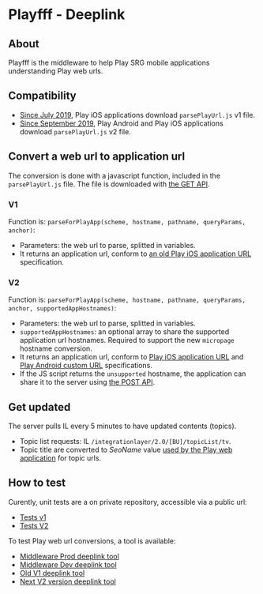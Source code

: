 Playfff - Deeplink
=============

## About

Playfff is the middleware to help Play SRG mobile applications understanding Play web urls.

## Compatibility

* [Since July 2019](https://github.com/SRGSSR/playsrg-playfff/releases/tag/13), Play iOS applications download `parsePlayUrl.js` v1 file.
* [Since September 2019](https://github.com/SRGSSR/playsrg-playfff/releases/tag/17), Play Android and Play iOS applications download `parsePlayUrl.js` v2 file.

## Convert a web url to application url

The conversion is done with a javascript function, included in the `parsePlayUrl.js` file. The file is downloaded with [the GET API](README.md#deep-link).

### V1

Function is: `parseForPlayApp(scheme, hostname, pathname, queryParams, anchor)`:

* Parameters: the web url to parse, splitted in variables.
* It returns an application url, conform to [an old Play iOS application URL](https://github.com/SRGSSR/playsrg-apple/blob/ios/2.9.5-313/docs/URL_SCHEMES.md) specification.
	
### V2

Function is: `parseForPlayApp(scheme, hostname, pathname, queryParams, anchor, supportedAppHostnames)`:

* Parameters: the web url to parse, splitted in variables.
* `supportedAppHostnames`: an optional array to share the supported application url hostnames. Required to support the new `micropage` hostname conversion.
* It returns an application url, conform to [Play iOS application URL](https://github.com/SRGSSR/playsrg-apple/blob/develop/docs/CUSTOM_URLS_AND_UNIVERSAL_LINKS.md) and [Play Android custom URL](https://github.com/SRGSSR/playsrg-android/blob/main/doc/schemeUrl.md) specifications.
* If the JS script returns the `unsupported` hostname, the application can share it to the server using [the POST API](README.md#deep-link).

## Get updated

The server pulls IL every 5 minutes to have updated contents (topics).

* Topic list requests: IL `/integrationlayer/2.0/[BU]/topicList/tv`.
* Topic title are converted to *SeoName* value [used by the Play web application](https://github.com/SRGSSR/playsrg-playfff/issues/46) for topic urls.

## How to test

Curently, unit tests are a on private repository, accessible via a public url:

* [Tests v1](https://play-mmf.herokuapp.com/deeplink/tests/v1/index.html)
* [Tests V2](https://play-mmf.herokuapp.com/deeplink/tests/v2/index.html)

To test Play web url conversions, a tool is available:

* [Middleware Prod deeplink tool](https://play-mmf.herokuapp.com/deeplink/index.html)
* [Middleware Dev deeplink tool](https://play-mmf.herokuapp.com/deeplink/index.html#dev)
* [Old V1 deeplink tool](https://play-mmf.herokuapp.com/deeplink/index.html#localv1)
* [Next V2 version deeplink tool](http://play-mmf.herokuapp.com/deeplink/index.html#localv2)